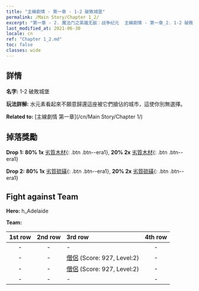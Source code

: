 ```yaml
---
title: "主線劇情 - 第一章 - 1-2 破敗城堡"
permalink: /Main Story/Chapter 1_2/
excerpt: "第一章 - 2. 魔法门之英雄无敌：战争纪元  主線劇情 - 第一章_2. 1-2 破敗城堡"
last_modified_at: 2021-06-30
locale: cn
ref: "Chapter 1_2.md"
toc: false
classes: wide
---
```


## 詳情

 **名字:** 1-2 破敗城堡

 **玩法詳解:** 水元素看起來不願意歸還這座被它們搶佔的城市，這使你別無選擇。

 **Related to:** [主線劇情 第一章](/cn/Main Story/Chapter 1/)

## 掉落獎勵

 **Drop 1:** **80% 1x** [劣質木材](/cn/Items/mat_1/){: .btn .btn--era1}, **20% 2x** [劣質木材](/cn/Items/mat_1/){: .btn .btn--era1}

 **Drop 2:** **80% 1x** [劣質硫磺](/cn/Items/mat_3/){: .btn .btn--era1}, **20% 2x** [劣質硫磺](/cn/Items/mat_3/){: .btn .btn--era1}


## Fight against Team
 **Hero:** h_Adelaide

 **Team:**


  | 1st row | 2nd row | 3rd row | 4th row |
  |:----:|:----:|:----|:----:|
  | - | - | - | - |
  | - | - | [僧侶](/cn/units/Monk/) (Score: 927, Level:2)  | - |
  | - | - | [僧侶](/cn/units/Monk/) (Score: 927, Level:2)  | - |
  | - | - | - | - |


